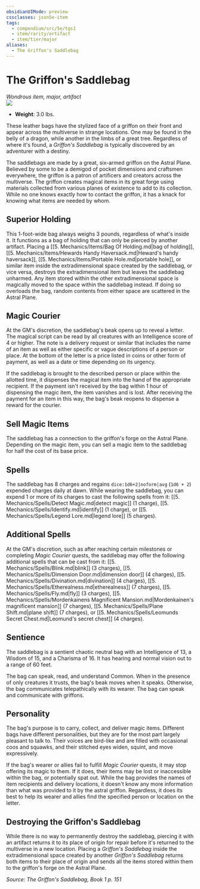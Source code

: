 ```yaml
---
obsidianUIMode: preview
cssclasses: json5e-item
tags:
  - compendium/src/5e/tgs1
  - item/rarity/artifact
  - item/tier/major
aliases:
  - The Griffon's Saddlebag
---
```

# The Griffon's Saddlebag
*Wondrous item, major, artifact*  
![](https://raw.githubusercontent.com/TheGiddyLimit/homebrew/master/_img/TGS1/The-Griffons-Saddlebag.webp#right)  

- **Weight**: 3.0 lbs.

These leather bags have the stylized face of a griffon on their front and appear across the multiverse in strange locations. One may be found in the belly of a dragon, while another in the limbs of a great tree. Regardless of where it's found, a *Griffon's Saddlebag* is typically discovered by an adventurer with a destiny.

The saddlebags are made by a great, six-armed griffon on the Astral Plane. Believed by some to be a demigod of pocket dimensions and craftsmen everywhere, the griffon is a patron of artificers and creators across the multiverse. The griffon creates magical items in its great forge using materials collected from various planes of existence to add to its collection. While no one knows exactly how to contact the griffon, it has a knack for knowing what items are needed by whom.

## Superior Holding

This 1-foot-wide bag always weighs 3 pounds, regardless of what's inside it. It functions as a bag of holding that can only be pierced by another artifact. Placing a [[5. Mechanics/Items/Bag Of Holding.md\|bag of holding]], [[5. Mechanics/Items/Hewards Handy Haversack.md\|Heward's handy haversack]], [[5. Mechanics/Items/Portable Hole.md\|portable hole]], or similar item inside the extradimensional space created by the saddlebag, or vice versa, destroys the extradimensional item but leaves the saddlebag unharmed. Any item stored within the other extradimensional space is magically moved to the space within the saddlebag instead. If doing so overloads the bag, random contents from either space are scattered in the Astral Plane.

## Magic Courier

At the GM's discretion, the saddlebag's beak opens up to reveal a letter. The magical script can be read by all creatures with an Intelligence score of 4 or higher. The note is a delivery request or similar that includes the name of an item as well as either specific or vague descriptions of a person or place. At the bottom of the letter is a price listed in coins or other form of payment, as well as a date or time depending on its urgency.

If the saddlebag is brought to the described person or place within the allotted time, it dispenses the magical item into the hand of the appropriate recipient. If the payment isn't received by the bag within 1 hour of dispensing the magic item, the item vanishes and is lost. After receiving the payment for an item in this way, the bag's beak reopens to dispense a reward for the courier.

## Sell Magic Items

The saddlebag has a connection to the griffon's forge on the Astral Plane. Depending on the magic item, you can sell a magic item to the saddlebag for half the cost of its base price.

## Spells

The saddlebag has 8 charges and regains `dice:1d6+2|noform|avg` (`1d6 + 2`) expended charges daily at dawn. While wearing the saddlebag, you can expend 1 or more of its charges to cast the following spells from it: [[5. Mechanics/Spells/Detect Magic.md\|detect magic]] (1 charge), [[5. Mechanics/Spells/Identify.md\|identify]] (1 charge), or [[5. Mechanics/Spells/Legend Lore.md\|legend lore]] (5 charges).

## Additional Spells

At the GM's discretion, such as after reaching certain milestones or completing *Magic Courier* quests, the saddlebag may offer the following additional spells that can be cast from it: [[5. Mechanics/Spells/Blink.md\|blink]] (3 charges), [[5. Mechanics/Spells/Dimension Door.md\|dimension door]] (4 charges), [[5. Mechanics/Spells/Divination.md\|divination]] (4 charges), [[5. Mechanics/Spells/Etherealness.md\|etherealness]] (7 charges), [[5. Mechanics/Spells/Fly.md\|fly]] (3 charges), [[5. Mechanics/Spells/Mordenkainens Magnificent Mansion.md\|Mordenkainen's magnificent mansion]] (7 charges), [[5. Mechanics/Spells/Plane Shift.md\|plane shift]] (7 charges), or [[5. Mechanics/Spells/Leomunds Secret Chest.md\|Leomund's secret chest]] (4 charges).

## Sentience

The saddlebag is a sentient chaotic neutral bag with an Intelligence of 13, a Wisdom of 15, and a Charisma of 16. It has hearing and normal vision out to a range of 60 feet.

The bag can speak, read, and understand Common. When in the presence of only creatures it trusts, the bag's beak moves when it speaks. Otherwise, the bag communicates telepathically with its wearer. The bag can speak and communicate with griffons.

## Personality

The bag's purpose is to carry, collect, and deliver magic items. Different bags have different personalities, but they are for the most part largely pleasant to talk to. Their voices are bird-like and are filled with occasional coos and squawks, and their stitched eyes widen, squint, and move expressively.

If the bag's wearer or allies fail to fulfill *Magic Courier* quests, it may stop offering its magic to them. If it does, their items may be lost or inaccessible within the bag, or potentially spat out. While the bag provides the names of item recipients and delivery locations, it doesn't know any more information than what was provided to it by the astral griffon. Regardless, it does its best to help its wearer and allies find the specified person or location on the letter.

## Destroying the Griffon's Saddlebag

While there is no way to permanently destroy the saddlebag, piercing it with an artifact returns it to its place of origin for repair before it's returned to the multiverse in a new location. Placing a *Griffon's Saddlebag* inside the extradimensional space created by another *Griffon's Saddlebag* returns both items to their place of origin and sends all the items stored within them to the griffon's forge on the Astral Plane.

*Source: The Griffon's Saddlebag, Book 1 p. 151*
